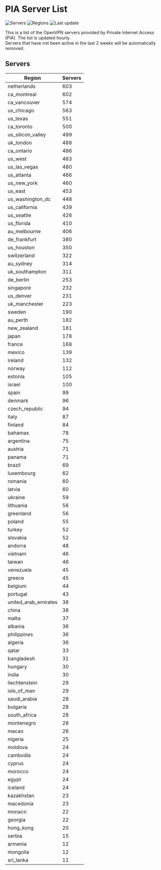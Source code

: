 # PIA Server List

![Servers](https://img.shields.io/badge/servers-15,963-blue)
![Regions](https://img.shields.io/badge/regions-97-blue)
![Last update](https://img.shields.io/badge/last_updated-Wed_May_01_12:02:24_UTC_2024-blue)

This is a list of the OpenVPN servers provided by Private Internet Access (PIA). The list is updated hourly. </br>
Servers that have not been active in the last 2 weeks will be automatically removed.

## Servers
| Region               | Servers |
|----------------------|---------|
| netherlands | 603 |
| ca_montreal | 602 |
| ca_vancouver | 574 |
| us_chicago | 563 |
| us_texas | 551 |
| ca_toronto | 500 |
| us_silicon_valley | 499 |
| uk_london | 488 |
| ca_ontario | 486 |
| us_west | 483 |
| us_las_vegas | 480 |
| us_atlanta | 466 |
| us_new_york | 460 |
| us_east | 453 |
| us_washington_dc | 448 |
| us_california | 439 |
| us_seattle | 426 |
| us_florida | 410 |
| au_melbourne | 406 |
| de_frankfurt | 380 |
| us_houston | 350 |
| switzerland | 322 |
| au_sydney | 314 |
| uk_southampton | 311 |
| de_berlin | 253 |
| singapore | 232 |
| us_denver | 231 |
| uk_manchester | 223 |
| sweden | 190 |
| au_perth | 182 |
| new_zealand | 181 |
| japan | 178 |
| france | 168 |
| mexico | 139 |
| ireland | 132 |
| norway | 112 |
| estonia | 105 |
| israel | 100 |
| spain | 99 |
| denmark | 96 |
| czech_republic | 94 |
| italy | 87 |
| finland | 84 |
| bahamas | 78 |
| argentina | 75 |
| austria | 71 |
| panama | 71 |
| brazil | 69 |
| luxembourg | 62 |
| romania | 60 |
| latvia | 60 |
| ukraine | 59 |
| lithuania | 56 |
| greenland | 56 |
| poland | 55 |
| turkey | 52 |
| slovakia | 52 |
| andorra | 48 |
| vietnam | 46 |
| taiwan | 46 |
| venezuela | 45 |
| greece | 45 |
| belgium | 44 |
| portugal | 43 |
| united_arab_emirates | 38 |
| china | 38 |
| malta | 37 |
| albania | 36 |
| philippines | 36 |
| algeria | 36 |
| qatar | 33 |
| bangladesh | 31 |
| hungary | 30 |
| india | 30 |
| liechtenstein | 29 |
| isle_of_man | 29 |
| saudi_arabia | 28 |
| bulgaria | 28 |
| south_africa | 28 |
| montenegro | 28 |
| macao | 26 |
| nigeria | 25 |
| moldova | 24 |
| cambodia | 24 |
| cyprus | 24 |
| morocco | 24 |
| egypt | 24 |
| iceland | 24 |
| kazakhstan | 23 |
| macedonia | 23 |
| monaco | 22 |
| georgia | 22 |
| hong_kong | 20 |
| serbia | 15 |
| armenia | 12 |
| mongolia | 12 |
| sri_lanka | 11 |